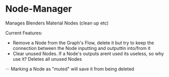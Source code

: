 # Node-Manager

Manages Blenders Material Nodes (clean up etc)

Current Features:

* Remove a Node from the Graph's Flow, delete it but try to keep the connection between the Node inputting and outputtin into/from it
* Clear unused Nodes. If a Node's outputs arent used its useless, so why use it? Deletes all unused Nodes

 ⋅⋅⋅ Marking a Node as "muted" will save it from being deleted


 
